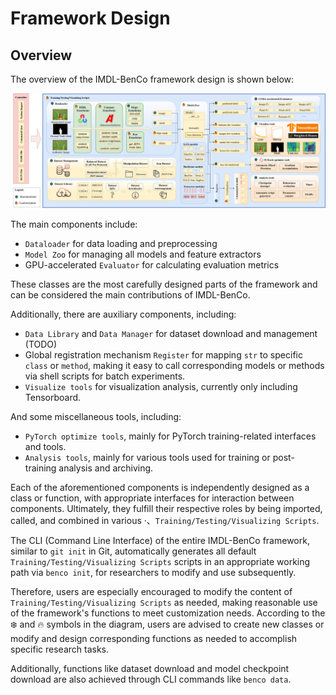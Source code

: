 # Framework Design

## Overview

The overview of the IMDL-BenCo framework design is shown below:

![IMDL-BenCo Overview](/images/ForensicHub_overview.png)

The main components include:
- `Dataloader` for data loading and preprocessing
- `Model Zoo` for managing all models and feature extractors
- GPU-accelerated `Evaluator` for calculating evaluation metrics

These classes are the most carefully designed parts of the framework and can be considered the main contributions of IMDL-BenCo.

Additionally, there are auxiliary components, including:
- `Data Library` and `Data Manager` for dataset download and management (TODO)
- Global registration mechanism `Register` for mapping `str` to specific `class` or `method`, making it easy to call corresponding models or methods via shell scripts for batch experiments.
- `Visualize tools` for visualization analysis, currently only including Tensorboard.

And some miscellaneous tools, including:
- `PyTorch optimize tools`, mainly for PyTorch training-related interfaces and tools.
- `Analysis tools`, mainly for various tools used for training or post-training analysis and archiving.

Each of the aforementioned components is independently designed as a class or function, with appropriate interfaces for interaction between components. Ultimately, they fulfill their respective roles by being imported, called, and combined in various ·、`Training/Testing/Visualizing Scripts`.

The CLI (Command Line Interface) of the entire IMDL-BenCo framework, similar to `git init` in Git, automatically generates all default `Training/Testing/Visualizing Scripts` scripts in an appropriate working path via `benco init`, for researchers to modify and use subsequently.

Therefore, users are especially encouraged to modify the content of `Training/Testing/Visualizing Scripts` as needed, making reasonable use of the framework's functions to meet customization needs. According to the ❄️ and 🔥 symbols in the diagram, users are advised to create new classes or modify and design corresponding functions as needed to accomplish specific research tasks.

Additionally, functions like dataset download and model checkpoint download are also achieved through CLI commands like `benco data`.

<CommentService/>